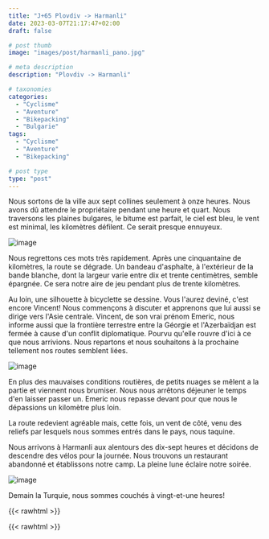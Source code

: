 ```yaml
---
title: "J+65 Plovdiv -> Harmanli"
date: 2023-03-07T21:17:47+02:00
draft: false

# post thumb
image: "images/post/harmanli_pano.jpg"

# meta description
description: "Plovdiv -> Harmanli"

# taxonomies
categories:
  - "Cyclisme" 
  - "Aventure" 
  - "Bikepacking"
  - "Bulgarie" 
tags:
  - "Cyclisme" 
  - "Aventure" 
  - "Bikepacking" 

# post type
type: "post"
---
```


Nous sortons de la ville aux sept collines seulement à onze heures. Nous avons dû attendre le propriétaire pendant une heure et quart. Nous traversons les plaines bulgares, le bitume est parfait, le ciel est bleu, le vent est minimal, les kilomètres défilent. Ce serait presque ennuyeux.

![image](../../images/post/harmanli_champ.jpg)

Nous regrettons ces mots très rapidement. Après une cinquantaine de kilomètres, la route se dégrade. Un bandeau d'asphalte, à l'extérieur de la bande blanche, dont la largeur varie entre dix et trente centimètres, semble épargnée. Ce sera notre aire de jeu pendant plus de trente kilomètres.

Au loin, une silhouette à bicyclette se dessine. Vous l'aurez deviné, c'est encore Vincent! Nous commençons à discuter et apprenons que lui aussi se dirige vers l'Asie centrale. Vincent, de son vrai prénom Emeric, nous informe aussi que la frontière terrestre entre la Géorgie et l'Azerbaïdjan est fermée à cause d'un conflit diplomatique. Pourvu qu'elle rouvre d'ici à ce que nous arrivions. Nous repartons et nous souhaitons à la prochaine tellement nos routes semblent liées. 

![image](../../images/post/harmanli_cheval.jpg)

En plus des mauvaises conditions routières, de petits nuages se mêlent a la partie et viennent nous brumiser. Nous nous arrêtons déjeuner le temps d'en laisser passer un. Emeric nous repasse devant pour que nous le dépassions un kilomètre plus loin. 

La route redevient agréable mais, cette fois, un vent de côté, venu des reliefs par lesquels nous sommes entrés dans le pays, nous taquine. 

Nous arrivons à Harmanli aux alentours des dix-sept heures et décidons de descendre des vélos pour la journée. Nous trouvons un restaurant abandonné et établissons notre camp. La pleine lune éclaire notre soirée. 

![image](../../images/post/harmanli_camping.jpg)

Demain la Turquie, nous sommes couchés à vingt-et-une heures! 

{{< rawhtml >}}
<div class="strava-embed-placeholder" data-embed-type="activity" data-embed-id="8675832538"></div><script src="https://strava-embeds.com/embed.js"></script>
{{< rawhtml >}} 
